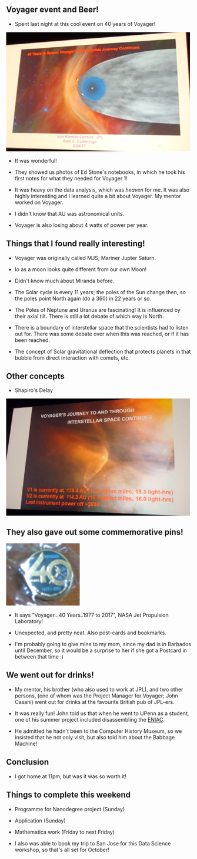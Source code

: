 ## Voyager event and Beer! 

- Spent last night at this cool event on 40 years of Voyager!

<img src="/images/voyager/voyager_001.png" width="500">

- It was wonderful! 

- They showed us photos of Ed Stone's notebooks, in which he took his first
  notes for what they needed for Voyager 1!

- It was heavy on the data analysis, which was *heaven* for me. 
  It was also highly interesting and I learned quite a bit about Voyager.
  My mentor worked on Voyager.
  
- I didn't know that AU was astronomical units. 

- Voyager is also losing about 4 watts of power per year.
  
## Things that I found really interesting! 

- Voyager was originally called MJS; Mariner Jupter Saturn.

- Io as a moon looks quite different from our own Moon! 

- Didn't know much about Miranda before.

- The Solar cycle is every 11 years; the poles of the Sun change then, 
  so the poles point North again (do a 360) in 22 years or so.
  
- The Poles of Neptune and Uranus are fascinating! 
  It is influenced by their axial tilt. There is still a lot
  debate of which way is North.
  
- There is a boundary of interstellar space that the scientists had to listen
  out for. There was some debate over when this was reached, or if it has been
  reached.
  
- The concept of Solar gravitational deflection that protects planets in that bubble
  from direct interaction with comets, etc.
  
## Other concepts

- Shapiro's Delay

<img src="/images/voyager/voyager_002.png" width="500">

## They also gave out some commemorative pins! 

<img src="/images/voyager/voyager_003.png" width="200">

- It says "Voyager...40 Years..1977 to 2017", NASA Jet Propulsion Laboratory!

- Unexpected, and pretty neat. Also post-cards and bookmarks.

- I'm probably going to give mine to my mom, since my dad is in Barbados 
  until December, so it would be a surprise to her if she got a Postcard 
  in between that time :)
  
## We went out for drinks!

- My mentor, his brother (who also used to work at JPL), and two other persons,
 (one of whom was the Project Manager for Voyager; John Casani) went out for drinks
 at the favourite British pub of JPL-ers. 
 
- It was really fun! John told us that when he went to UPenn as a student, one 
  of his summer project included disassembling the [ENIAC](https://en.wikipedia.org/wiki/ENIAC).
  
- He admitted he hadn't been to the Computer History Museum, so we insisted that he not only visit,
  but also told him about the Babbage Machine!
  
## Conclusion

- I got home at 11pm, but was it was so worth it!

## Things to complete this weekend

- Programme for Nanodegree project (Sunday)
- Application (Sunday)
- Mathematica work (Friday to next Friday)

- I also was able to book my trip to San Jose for this Data Science workshop,
  so that's all set for October!
